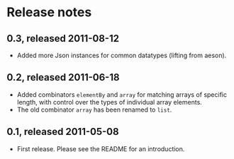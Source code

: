 # Release notes

## 0.3, released 2011-08-12

* Added more Json instances for common datatypes (lifting from aeson).

## 0.2, released 2011-06-18

* Added combinators `elementBy` and `array` for matching arrays of specific length, with control over the types of individual array elements.
* The old combinator `array` has been renamed to `list`.

## 0.1, released 2011-05-08

* First release. Please see the README for an introduction.
